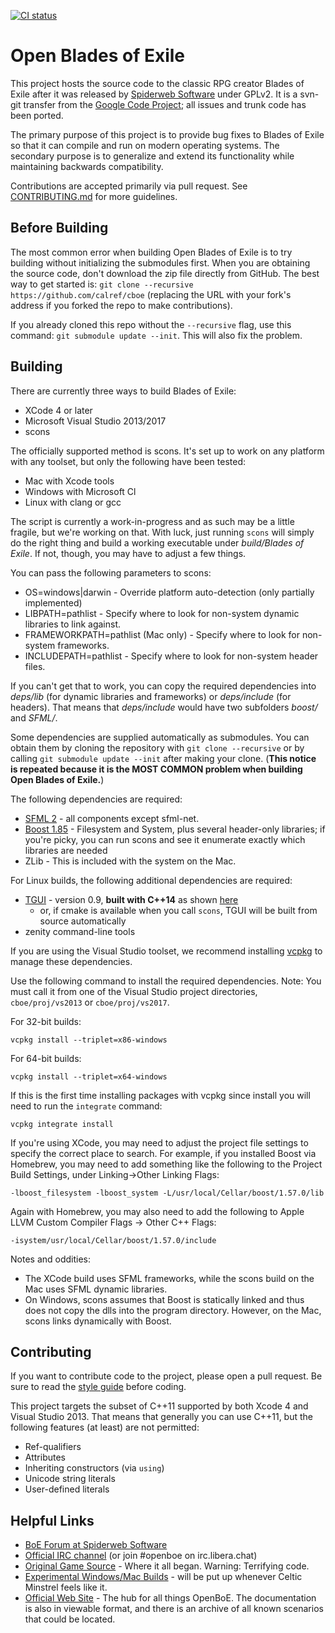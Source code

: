 [![CI status](https://github.com/calref/cboe/actions/workflows/ci.yml/badge.svg)](https://github.com/calref/cboe/actions/workflows/ci.yml)

Open Blades of Exile
====================

This project hosts the source code to the classic RPG creator Blades of
Exile after it was released
by [Spiderweb Software](http://www.spiderwebsoftware.com/) under GPLv2.
It is a svn-git transfer from the
[Google Code Project](http://code.google.com/p/openexile/); all issues
and trunk code has been ported.

The primary purpose of this project is to provide bug fixes to Blades of
Exile
so that it can compile and run on modern operating systems. The
secondary purpose is
to generalize and extend its functionality while maintaining backwards
compatibility.

Contributions are accepted primarily via pull request. See
[CONTRIBUTING.md](./CONTRIBUTING.md) for more guidelines.

Before Building
---------------

The most common error when building Open Blades of Exile is to try
building without initializing the submodules first. When you are obtaining
the source code, don't download the zip file directly from GitHub. The best way
to get started is: `git clone --recursive https://github.com/calref/cboe`
(replacing the URL with your fork's address if you forked the repo to make
contributions).

If you already cloned this repo without the `--recursive` flag, use this command:
`git submodule update --init`. This will also fix the problem.

Building
--------

There are currently three ways to build Blades of Exile:

- XCode 4 or later
- Microsoft Visual Studio 2013/2017
- scons

The officially supported method is scons. It's set up to work on any platform
with any toolset, but only the following have been tested:

- Mac with Xcode tools
- Windows with Microsoft Cl
- Linux with clang or gcc

The script is currently a work-in-progress and
as such may be a little fragile, but we're working on that.
With luck, just running `scons` will simply do the right thing and
build a working executable under _build/Blades of Exile_.
If not, though, you may have to adjust a few things.

You can pass the following parameters to scons:

- OS=windows|darwin - Override platform auto-detection (only partially implemented)
- LIBPATH=pathlist - Specify where to look for non-system dynamic libraries to link
  against.
- FRAMEWORKPATH=pathlist (Mac only) - Specify where to look for non-system frameworks.
- INCLUDEPATH=pathlist - Specify where to look for non-system header files.

If you can't get that to work, you can copy the required dependencies into _deps/lib_ (for
dynamic libraries and frameworks) or _deps/include_ (for headers). That means that
_deps/include_ would have two subfolders _boost/_ and _SFML/_.

Some dependencies are supplied automatically as submodules. You can obtain them by cloning
the repository with `git clone --recursive` or by calling `git submodule update --init`
after making your clone. (**This notice is repeated because it is the MOST COMMON problem
when building Open Blades of Exile.**)

The following dependencies are required:

- [SFML 2](http://www.sfml-dev.org/) - all components except sfml-net.
- [Boost 1.85](http://www.boost.org/) - Filesystem and System, plus several header-only
  libraries; if you're picky, you can run scons and see it enumerate exactly which
  libraries are needed
- ZLib - This is included with the system on the Mac.

For Linux builds, the following additional dependencies are required:
- [TGUI](https://tgui.eu/) - version 0.9, **built with C++14** as shown [here](./.github/workflows/scripts/linux/install-tgui.sh)
  - or, if cmake is available when you call `scons`, TGUI will be built from source automatically
- zenity command-line tools

If you are using the Visual Studio toolset, we recommend installing
[vcpkg](https://github.com/Microsoft/vcpkg) to manage these dependencies.

Use the following command to install the required dependencies. Note: You must call it from one of
the Visual Studio project directories, `cboe/proj/vs2013` or `cboe/proj/vs2017`.

For 32-bit builds:

    vcpkg install --triplet=x86-windows

For 64-bit builds:

    vcpkg install --triplet=x64-windows

If this is the first time installing packages with vcpkg since install you will need to run the `integrate` command:

    vcpkg integrate install

If you're using XCode, you may need to adjust the project file settings to specify the
correct place to search. For example, if you installed Boost via Homebrew, you may need to
add something like the following to the Project Build Settings, under Linking->Other
Linking Flags:

    -lboost_filesystem -lboost_system -L/usr/local/Cellar/boost/1.57.0/lib

Again with Homebrew, you may also need to add the following to Apple LLVM Custom
Compiler Flags -> Other C++ Flags:

    -isystem/usr/local/Cellar/boost/1.57.0/include

Notes and oddities:

- The XCode build uses SFML frameworks, while the scons build on the Mac uses
  SFML dynamic libraries.
- On Windows, scons assumes that Boost is statically linked and thus does not copy
  the dlls into the program directory. However, on the Mac, scons links dynamically with
  Boost.

Contributing
------------

If you want to contribute code to the project, please open a pull request.
Be sure to read the [style guide](StyleGuide.md) before coding.

This project targets the subset of C++11 supported by both Xcode 4 and Visual Studio 2013.
That means that generally you can use C++11, but the following features (at least) are not permitted:

* Ref-qualifiers
* Attributes
* Inheriting constructors (via `using`)
* Unicode string literals
* User-defined literals

Helpful Links
-------------
* [BoE Forum at Spiderweb Software](http://spiderwebforums.ipbhost.com/index.php?/forum/12-blades-of-exile/)
* [Official IRC channel](https://web.libera.chat/#openboe) (or join
#openboe on irc.libera.chat)
* [Original Game Source](http://www.spiderwebsoftware.com/blades/opensource.html) - Where
  it all began. Warning: Terrifying code.
* [Experimental Windows/Mac Builds](http://pentalithia.ca/oboe/?C=M;O=D) - will be put
  up whenever Celtic Minstrel feels like it.
* [Official Web Site](https://openboe.com/) - The hub for all things OpenBoE. The documentation is also in viewable format, and there is an archive of all known scenarios that could be located.
